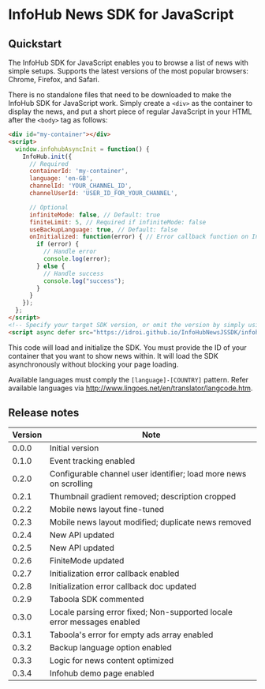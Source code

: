 # InfoHub News SDK for JavaScript

## Quickstart

The InfoHub SDK for JavaScript enables you to browse a list of news with simple setups. Supports the latest versions of the most popular browsers: Chrome, Firefox, and Safari.

There is no standalone files that need to be downloaded to make the InfoHub SDK for JavaScript work. Simply create a `<div>` as the container to display the news, and put a short piece of regular JavaScript in your HTML after the `<body>` tag as follows:

```html
<div id="my-container"></div>
<script>
  window.infohubAsyncInit = function() {
    InfoHub.init({
      // Required
      containerId: 'my-container',
      language: 'en-GB',
      channelId: 'YOUR_CHANNEL_ID',
      channelUserId: 'USER_ID_FOR_YOUR_CHANNEL',

      // Optional
      infiniteMode: false, // Default: true
      finiteLimit: 5, // Required if infiniteMode: false
      useBackupLanguage: true, // Default: false
      onInitialized: function(error) { // Error callback function on Initialization
        if (error) {
          // Handle error
          console.log(error);
        } else {
          // Handle success
          console.log("success");
        }
      }
    });
  };
</script>
<!-- Specify your target SDK version, or omit the version by simply using `latest`. -->
<script async defer src="https://idroi.github.io/InfoHubNewsJSSDK/infohub-news-latest.js"></script>
```

This code will load and initialize the SDK. You must provide the ID of your container that you want to show news within. It will load the SDK asynchronously without blocking your page loading.

Available languages must comply the `[language]-[COUNTRY]` pattern. Refer available languages via http://www.lingoes.net/en/translator/langcode.htm.

## Release notes

|Version|Note|
|-|-|
|0.0.0|Initial version|
|0.1.0|Event tracking enabled|
|0.2.0|Configurable channel user identifier; load more news on scrolling|
|0.2.1|Thumbnail gradient removed; description cropped|
|0.2.2|Mobile news layout fine-tuned|
|0.2.3|Mobile news layout modified; duplicate news removed|
|0.2.4|New API updated|
|0.2.5|New API updated|
|0.2.6|FiniteMode updated|
|0.2.7|Initialization error callback enabled|
|0.2.8|Initialization error callback doc updated|
|0.2.9|Taboola SDK commented|
|0.3.0|Locale parsing error fixed; Non-supported locale error messages enabled|
|0.3.1|Taboola's error for empty ads array enabled|
|0.3.2|Backup language option enabled|
|0.3.3|Logic for news content optimized|
|0.3.4|Infohub demo page enabled|
